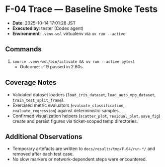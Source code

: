 # F-04 Trace — Baseline Smoke Tests

- **Date**: 2025-10-14 17:01:28 JST
- **Executed by**: tester (Codex agent)
- **Environment**: `.venv-wsl` virtualenv via `uv run --active`

## Commands

1. `source .venv-wsl/bin/activate && uv run --active pytest`
   - Outcome: ✅ 9 passed in 2.80s.

## Coverage Notes

- Validated dataset loaders (`load_iris_dataset`, `load_auto_mpg_dataset`, `train_test_split_frame`).
- Exercised metric evaluators (`evaluate_classification`, `evaluate_regression`) against deterministic samples.
- Confirmed visualization helpers (`scatter_plot`, `residual_plot`, `save_fig`) create and persist figures via ticket-scoped temp directories.

## Additional Observations

- Temporary artefacts are written to `docs/results/tmp/F-04/run-*/` and removed after each test case.
- No slow markers or network-dependent steps were encountered.
